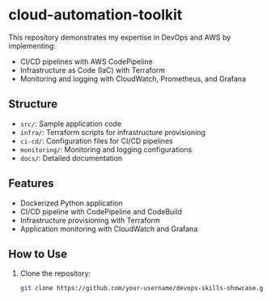 # cloud-automation-toolkit



This repository demonstrates my expertise in DevOps and AWS by implementing:
- CI/CD pipelines with AWS CodePipeline
- Infrastructure as Code (IaC) with Terraform
- Monitoring and logging with CloudWatch, Prometheus, and Grafana

## Structure
- `src/`: Sample application code
- `infra/`: Terraform scripts for infrastructure provisioning
- `ci-cd/`: Configuration files for CI/CD pipelines
- `monitoring/`: Monitoring and logging configurations
- `docs/`: Detailed documentation

## Features
- Dockerized Python application
- CI/CD pipeline with CodePipeline and CodeBuild
- Infrastructure provisioning with Terraform
- Application monitoring with CloudWatch and Grafana

## How to Use
1. Clone the repository:
   ```bash
   git clone https://github.com/your-username/devops-skills-showcase.git
